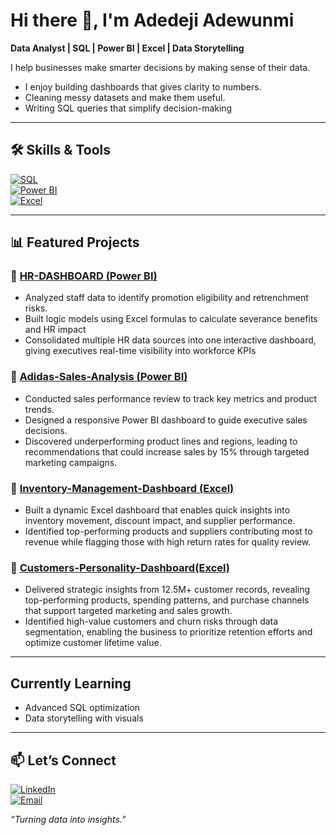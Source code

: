 # Hi there 👋, I'm Adedeji Adewunmi  

 **Data Analyst | SQL | Power BI | Excel | Data Storytelling**  

I help businesses make smarter decisions by making sense of their data.  
- I enjoy building dashboards that gives clarity to numbers.
- Cleaning messy datasets and make them useful.
- Writing SQL queries that simplify decision-making 

---

## 🛠️ Skills & Tools  

[![SQL](https://img.shields.io/badge/SQL-Structured%20Query%20Language-blue)](https://github.com/adewunmiadj19/SQL-Projects)  
[![Power BI](https://img.shields.io/badge/Power%20BI-Dashboards-yellow)](https://github.com/adewunmiadj19/PowerBI-Projects)  
[![Excel](https://img.shields.io/badge/Excel-Data%20Analysis-green)](https://github.com/adewunmiadj19/Excel-Projects)  
 

 

---

## 📊 Featured Projects  

### 🔹 [HR-DASHBOARD (Power BI)](https://github.com/adewunmiadj19/HR-DASHBOARD)  
-	Analyzed staff data to identify promotion eligibility and retrenchment risks.
-	Built logic models using Excel formulas to calculate severance benefits and HR impact
- Consolidated multiple HR data sources into one interactive dashboard, giving executives real-time visibility into workforce KPIs


### 🔹 [Adidas-Sales-Analysis (Power BI)](https://github.com/adewunmiadj19/Adidas-Sales-Analysis)  
- Conducted sales performance review to track key metrics and product trends.
- Designed a responsive Power BI dashboard to guide executive sales decisions.
- Discovered underperforming product lines and regions, leading to recommendations that could increase sales by 15% through targeted marketing campaigns.


### 🔹 [Inventory-Management-Dashboard (Excel)](https://github.com/adewunmiadj19/Inventory-Management-Dashboard)  
-	Built a dynamic Excel dashboard that enables quick insights into inventory movement, discount impact, and supplier performance.
-	Identified top-performing products and suppliers contributing most to revenue while flagging those with high return rates for quality review.


### 🔹 [Customers-Personality-Dashboard(Excel)](https://github.com/adewunmiadj19/Customers-Personality-Dashboard)
- Delivered strategic insights from 12.5M+ customer records, revealing top-performing products, spending patterns, and purchase channels that support targeted marketing and sales growth.
- Identified high-value customers and churn risks through data segmentation, enabling the business to prioritize retention efforts and optimize customer lifetime value.


---

##  Currently Learning  
- Advanced SQL optimization   
- Data storytelling with visuals  


---

## 📫 Let’s Connect  

[![LinkedIn](https://img.shields.io/badge/LinkedIn-Connect-blue)](https://linkedin.com/in/adedeji-adewunmi-adj21)  
[![Email](https://img.shields.io/badge/Email-Contact-red)](mailto:adewunmiadedeji723@gmail.com)  

 *“Turning data into insights.”*
